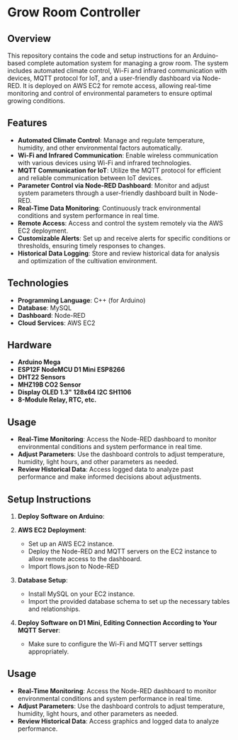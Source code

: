 # Grow Room Controller

## Overview
This repository contains the code and setup instructions for an Arduino-based complete automation system for managing a grow room. The system includes automated climate control, Wi-Fi and infrared communication with devices, MQTT protocol for IoT, and a user-friendly dashboard via Node-RED. It is deployed on AWS EC2 for remote access, allowing real-time monitoring and control of environmental parameters to ensure optimal growing conditions.

## Features
- **Automated Climate Control**: Manage and regulate temperature, humidity, and other environmental factors automatically.
- **Wi-Fi and Infrared Communication**: Enable wireless communication with various devices using Wi-Fi and infrared technologies.
- **MQTT Communication for IoT**: Utilize the MQTT protocol for efficient and reliable communication between IoT devices.
- **Parameter Control via Node-RED Dashboard**: Monitor and adjust system parameters through a user-friendly dashboard built in Node-RED.
- **Real-Time Data Monitoring**: Continuously track environmental conditions and system performance in real time.
- **Remote Access**: Access and control the system remotely via the AWS EC2 deployment.
- **Customizable Alerts**: Set up and receive alerts for specific conditions or thresholds, ensuring timely responses to changes.
- **Historical Data Logging**: Store and review historical data for analysis and optimization of the cultivation environment.

## Technologies
- **Programming Language**: C++ (for Arduino)
- **Database**: MySQL
- **Dashboard**: Node-RED
- **Cloud Services**: AWS EC2

## Hardware
- **Arduino Mega**
- **ESP12F NodeMCU D1 Mini ESP8266**
- **DHT22 Sensors**
- **MHZ19B CO2 Sensor**
- **Display OLED 1.3" 128x64 I2C SH1106**
- **8-Module Relay, RTC, etc.**

## Usage
- **Real-Time Monitoring**: Access the Node-RED dashboard to monitor environmental conditions and system performance in real time.
- **Adjust Parameters**: Use the dashboard controls to adjust temperature, humidity, light hours, and other parameters as needed.
- **Review Historical Data**: Access logged data to analyze past performance and make informed decisions about adjustments.

## Setup Instructions
1. **Deploy Software on Arduino**:

2. **AWS EC2 Deployment**:
   - Set up an AWS EC2 instance.
   - Deploy the Node-RED and MQTT servers on the EC2 instance to allow remote access to the dashboard.
   - Import flows.json to Node-RED

3. **Database Setup**:
   - Install MySQL on your EC2 instance.
   - Import the provided database schema to set up the necessary tables and relationships.
  
4. **Deploy Software on D1 Mini, Editing Connection According to Your MQTT Server**:
   - Make sure to configure the Wi-Fi and MQTT server settings appropriately.

## Usage
- **Real-Time Monitoring**: Access the Node-RED dashboard to monitor environmental conditions and system performance in real time.
- **Adjust Parameters**: Use the dashboard controls to adjust temperature, humidity, light hours, and other parameters as needed.
- **Review Historical Data**: Access graphics and logged data to analyze performance.




